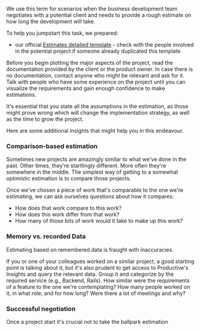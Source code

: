 We use this term for scenarios when the business development team negotiates with a potential client and needs to provide a rough estimate on how long the development will take.

To help you jumpstart this task, we prepared:

* our official [Estimates detailed template](https://docs.google.com/spreadsheets/d/1SHeL-7NNmobVgEbNAY5ggLrEHh2iclG-G5u1BF53SH4/edit#gid=238358947) - check with the people involved in the potential project if someone already duplicated this template

Before you begin plotting the major aspects of the project, read the documentation provided by the client or the product owner. In case there is no documentation, contact anyone who might be relevant and ask for it. Talk with people who have some experience on the project until you can visualize the requirements and gain enough confidence to make estimations.

It's essential that you state all the assumptions in the estimation, as those might prove wrong which will change the implementation strategy, as well as the time to grow the project.

Here are some additional insights that might help you in this endeavour.

### Comparison-based estimation
Sometimes new projects are amazingly similar to what we've done in the past. Other times, they're startlingly different. More often they're somewhere in the middle. The simplest way of getting to a somewhat optimistic estimation is to compare those projects.

Once we've chosen a piece of work that's comparable to the one we're estimating, we can ask ourselves questions about how it compares:

* How does that work compare to this work?
* How does this work differ from that work?
* How many of those bits of work would it take to make up this work?

### Memory vs. recorded Data
Estimating based on remembered data is fraught with inaccuracies.

If you or one of your colleagues worked on a similar project, a good starting point is talking about it, but it's also prudent to get access to Productive's Insights and query the relevant data. Group it and categorize by the required service (e.g., Backend, Rails). How similar were the requirements of a feature to the one we're contemplating? How many people worked on it, in what role, and for how long? Were there a lot of meetings and why?

### Successful negotiation
Once a project start it's crucial not to take the ballpark estimation
